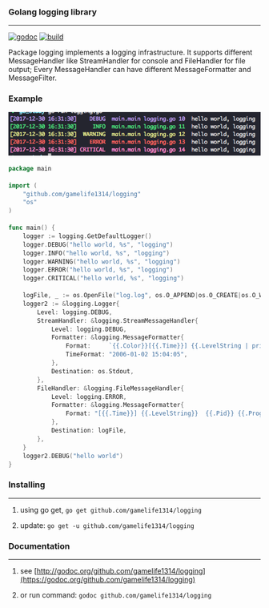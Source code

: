 ### Golang logging library
--------------------------

[![godoc](http://img.shields.io/badge/godoc-reference-blue.svg?style=flat)](https://godoc.org/github.com/gamelife1314/logging)
[![build](https://travis-ci.org/gamelife1314/logging.svg?branch=master)](https://travis-ci.org/gamelife1314/logging)

Package logging implements a logging infrastructure. It supports different
MessageHandler like StreamHandler for console and FileHandler for file output;
Every MessageHandler can have different MessageFormatter and MessageFilter.

### Example

![example](./examples/example.png)

```go
package main

import (
	"github.com/gamelife1314/logging"
	"os"
)

func main() {
	logger := logging.GetDefaultLogger()
	logger.DEBUG("hello world, %s", "logging")
	logger.INFO("hello world, %s", "logging")
	logger.WARNING("hello world, %s", "logging")
	logger.ERROR("hello world, %s", "logging")
	logger.CRITICAL("hello world, %s", "logging")

	logFile, _ := os.OpenFile("log.log", os.O_APPEND|os.O_CREATE|os.O_WRONLY, 0666)
	logger2 := &logging.Logger{
		Level: logging.DEBUG,
		StreamHandler: &logging.StreamMessageHandler{
			Level: logging.DEBUG,
			Formatter: &logging.MessageFormatter{
				Format:     `{{.Color}}[{{.Time}}] {{.LevelString | printf "%8s"}}  {{.FuncName}} {{.ShortFileName}} {{.Line}} {{.ColorClear}} {{.Message}}`,
				TimeFormat: "2006-01-02 15:04:05",
			},
			Destination: os.Stdout,
		},
		FileHandler: &logging.FileMessageHandler{
			Level: logging.ERROR,
			Formatter: &logging.MessageFormatter{
				Format: "[{{.Time}}] {{.LevelString}}  {{.Pid}} {{.Program}} {{.FuncName}} {{.LongFileName}} {{.Line}}{{.Message}}\n",
			},
			Destination: logFile,
		},
	}
	logger2.DEBUG("hello world")
}

```


### Installing
--------------

1. using go get, `go get github.com/gamelife1314/logging`

2. update: `go get -u github.com/gamelife1314/logging`


### Documentation
-----------------

1. see [http://godoc.org/github.com/gamelife1314/logging](https://godoc.org/github.com/gamelife1314/logging)

2. or run command: `godoc github.com/gamelife1314/logging`